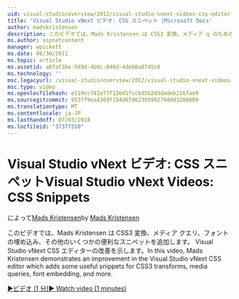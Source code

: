 ```yaml
---
uid: visual-studio/overview/2012/visual-studio-vnext-videos-css-editor-snippets
title: 'Visual Studio vNext ビデオ: CSS スニペット |Microsoft Docs'
author: madskristensen
description: このビデオでは、Mads Kristensen は CSS3 変換、メディア q のためのいくつかの便利なスニペットを追加します。 Visual Studio vNext CSS エディターの改善を示します.
ms.author: aspnetcontent
manager: wpickett
ms.date: 08/30/2011
ms.topic: article
ms.assetid: a87af3be-589d-4b0c-846d-4de60a8745c0
ms.technology: ''
msc.legacyurl: /visual-studio/overview/2012/visual-studio-vnext-videos-css-editor-snippets
msc.type: video
ms.openlocfilehash: e119cc781e77f126d1fccbd5b2d3dadeb216fae9
ms.sourcegitcommit: 953ff9ea4369f154d6fd0239599279ddd3280009
ms.translationtype: MT
ms.contentlocale: ja-JP
ms.lasthandoff: 07/03/2018
ms.locfileid: "37377550"
---
```

<a name="visual-studio-vnext-videos-css-snippets"></a><span data-ttu-id="e7479-103">Visual Studio vNext ビデオ: CSS スニペット</span><span class="sxs-lookup"><span data-stu-id="e7479-103">Visual Studio vNext Videos: CSS Snippets</span></span>
====================
<span data-ttu-id="e7479-104">によって[Mads Kristensen](https://github.com/madskristensen)</span><span class="sxs-lookup"><span data-stu-id="e7479-104">by [Mads Kristensen](https://github.com/madskristensen)</span></span>

<span data-ttu-id="e7479-105">このビデオでは、Mads Kristensen は CSS3 変換、メディア クエリ、フォントの埋め込み、その他のいくつかの便利なスニペットを追加します。 Visual Studio vNext CSS エディターの改善を示します。</span><span class="sxs-lookup"><span data-stu-id="e7479-105">In this video, Mads Kristensen demonstrates an improvement in the Visual Studio vNext CSS editor which adds some useful snippets for CSS3 transforms, media queries, font embedding, and more.</span></span>

[<span data-ttu-id="e7479-106">&#9654;ビデオ (1 分)</span><span class="sxs-lookup"><span data-stu-id="e7479-106">&#9654; Watch video (1 minutes)</span></span>](https://channel9.msdn.com/Blogs/ASP-NET-Site-Videos/visual-studio-vnext-videos-css-editor-snippets)
